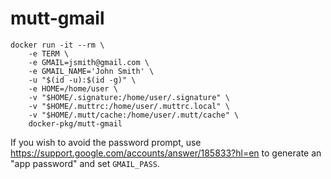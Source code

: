 # mutt-gmail

    docker run -it --rm \
        -e TERM \
        -e GMAIL=jsmith@gmail.com \
        -e GMAIL_NAME='John Smith' \
        -u "$(id -u):$(id -g)" \
        -e HOME=/home/user \
        -v "$HOME/.signature:/home/user/.signature" \
        -v "$HOME/.muttrc:/home/user/.muttrc.local" \
        -v "$HOME/.mutt/cache:/home/user/.mutt/cache" \
        docker-pkg/mutt-gmail

If you wish to avoid the password prompt, use https://support.google.com/accounts/answer/185833?hl=en to generate an "app password" and set `GMAIL_PASS`.
